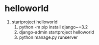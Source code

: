 # helloworld
1. startproject helloworld
    1. python -m pip install django~=3.2
    2. django-admin startproject helloworld
    3. python manage.py runserver